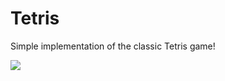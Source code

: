 Tetris
======

Simple implementation of the classic Tetris game!

[![](http://farm6.staticflickr.com/5196/7095265547_bf35911572.jpg)](http://farm6.staticflickr.com/5196/7095265547_bf35911572.jpg)



